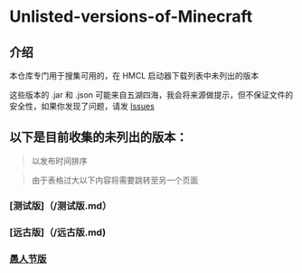 # Unlisted-versions-of-Minecraft

## 介绍

本仓库专门用于搜集可用的，在 HMCL 启动器下载列表中未列出的版本

这些版本的 .jar 和 .json 可能来自五湖四海，我会将来源做提示，但不保证文件的安全性，如果你发现了问题，请发 [Issues](https://github.com/zkitefly/Unlisted-versions-of-Minecraft/issues)

## 以下是目前收集的未列出的版本：

> 以发布时间排序

> 由于表格过大以下内容将需要跳转至另一个页面

### [测试版]（/测试版.md）

### [远古版]（/远古版.md)

### [愚人节版](/愚人节版.md)





